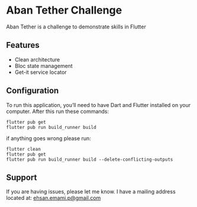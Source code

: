 Aban Tether Challenge
========

Aban Tether is a challenge to demonstrate skills in Flutter


Features
--------

- Clean architecture
- Bloc state management
- Get-it service locator

Configuration
------------

To run this application, you’ll need to have Dart and Flutter installed on your computer. After this run these commands:

    flutter pub get
    flutter pub run build_runner build

if anything goes wrong please run:

    flutter clean
    flutter pub get
    flutter pub run build_runner build --delete-conflicting-outputs


Support
-------

If you are having issues, please let me know.
I have a mailing address located at: ehsan.emami.p@gmail.com
